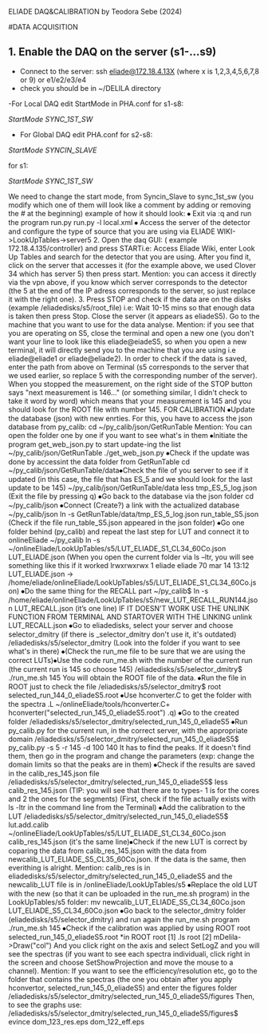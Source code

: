 ELIADE DAQ&CALIBRATION 
by Teodora Sebe (2024)


#DATA ACQUISITION
  
  ## 1. Enable the DAQ on the server (s1-...s9)
- Connect to the server: 
ssh eliade@172.18.4.13X (where x is 1,2,3,4,5,6,7,8 or 9) or e1/e2/e3/e4
- check you should be in ~/DELILA directory

-For Local DAQ edit StartMode in PHA.conf for s1-s8:

_StartMode SYNC_1ST_SW_

- For Global DAQ edit PHA.conf for s2-s8:
  
_StartMode SYNCIN_SLAVE_

for s1:

_StartMode SYNC_1ST_SW_


We need to change the start mode, from Syncin_Slave to sync_1st_sw (you modify
which one of them will look like a comment by adding or removing the # at the beginning)
example of how it should look:
⦁
Exit via :q and run the program run.py
run.py -l local.xml
⦁
Access the server of the detector and configure the type of source that you are using
via ELIADE WIKI->LookUpTables->server5
2. Open the daq GUI: ( example 172.18.4.135/controller) and press STARTi.e: Access Eliade Wiki, enter Look Up Tables and search for the detector that you are
using. After you find it, click on the server that accesses it (for the example above, we used
Clover 34 which has server 5) then press start.
Mention: you can access it directly via the vpn above, if you know which server
corresponds to the detector (the 5 at the end of the IP adress corresponds to the server, so
just replace it with the right one).
3. Press STOP and check if the data are on the disks (example /eliadedisks/s5/root_file)
i.e: Wait 10-15 mins so that enough data is taken then press Stop. Close the server (it
appears as eliadeS5). Go to the machine that you want to use for the data analyse.
Mention: if you see that you are operating on S5, close the terminal and open a new one
(you don't want your line to look like this eliade@eiadeS5, so when you open a new
terminal, it will directly send you to the machine that you are using i.e eliade@eliade1 or
eliade@eliade2).
In order to check if the data is saved, enter the path from above on Terminal (s5
corresponds to the server that we used earlier, so replace 5 with the corresponding
number of the server). When you stopped the measurement, on the right side of the STOP
button says "next measurement is 146..." (or something similar, I didn't check to take it
word by word) which means that your measurement is 145 and you should look for the
ROOT file with number 145.
FOR CALIBRATION
⦁Update the database (json) with new enrties. For this, you have to access the json
database from py_calib:
cd ~/py_calib/json/GetRunTable
Mention: You can open the folder one by one if you want to see what's in them
⦁Initiate the program get_web_json.py to start update-ing the list
~/py_calib/json/GetRunTable ./get_web_json.py
⦁Check if the update was done by accessint the data folder from GetRunTable
cd ~/py_calib/json/GetRunTable/data⦁Check the file of you server to see if it updated (in this case, the file that has ES_5
and we should look for the last update to be 145)
~/py_calib/json/GetRunTable/data less tmp_ES_5_log.json
(Exit the file by pressing q)
⦁Go back to the database via the json folder
cd ~/py_calib/json
⦁Connect (Create?) a link with the actualized database
~/py_calib/json ln -s GetRunTable/data/tmp_ES_5_log.json run_table_S5.json
(Check if the file run_table_S5.json appeared in the json folder)
⦁Go one folder behind (py_calib) and repeat the last step for LUT and connect it to
onlineEliade
~/py_calib ln -s ~/onlineEliade/LookUpTables/s5/LUT_ELIADE_S1_CL34_60Co.json
LUT_ELIADE.json
(When you open the current folder via ls –ltr, you will see something like this if it worked
lrwxrwxrwx 1 eliade eliade 70 mar 14 13:12 LUT_ELIADE.json ->
/home/eliade/onlineEliade/LookUpTables/s5/LUT_ELIADE_S1_CL34_60Co.json)
⦁Do the same thing for the RECALL part
~/py_calib$ ln -s
/home/eliade/onlineEliade/LookUpTables/s5/new_LUT_RECALL_RUN144.json
LUT_RECALL.json (it’s one line)
IF IT DOESN'T WORK USE THE UNLINK FUNCTION FROM TERMINAL AND STARTOVER
WITH THE LINKING
unlink LUT_RECALL.json
⦁Go to eliadedisks, select your server and choose selector_dmitry (if there is
_selector_dmitry don't use it, it's outdated)
/eliadedisks/s5/selector_dmitry
(Look into the folder if you want to see what's in there)
⦁(Check the run_me file to be sure that we are using the correct LUTs)⦁Use the code run_me.sh with the number of the current run (the current run is 145
so choose 145)
/eliadedisks/s5/selector_dmitry$ ./run_me.sh 145
You will obtain the ROOT file of the data.
⦁Run the file in ROOT just to check the file
/eliadedisks/s5/selector_dmitry$ root selected_run_144_0_eliadeS5.root
⦁Use hconverter.C to get the folder with the spectra
.L ~/onlineEliade/tools/hconverter.C+
hconverter("selected_run_145_0_eliadeS5.root")
.q)
⦁Go to the created folder
/eliadedisks/s5/selector_dmitry/selected_run_145_0_eliadeS5
⦁Run py_calib.py for the current run, in the correct server, with the appropriate
domain
/eliadedisks/s5/selector_dmitry/selected_run_145_0_eliadeS5$ py_calib.py -s 5 -r 145 -d
100 140
It has to find the peaks. If it doesn't find them, then go in the program and change the
parameters (exp: change the domain limits so that the peaks are in them)
⦁Check if the results are saved in the calib_res_145.json file
/eliadedisks/s5/selector_dmitry/selected_run_145_0_eliadeS5$ less calib_res_145.json
(TIP: you will see that there are to types- 1 is for the cores and 2 the ones for the segments)
(First, check if the file actually exists with ls -ltr in the command line from the Terminal)
⦁Add the calibration to the LUT
/eliadedisks/s5/selector_dmitry/selected_run_145_0_eliadeS5$ lut.add.calib
~/onlineEliade/LookUpTables/s5/LUT_ELIADE_S1_CL34_60Co.json calib_res_145.json (it's
the same line)⦁Check if the new LUT is correct by coparing the data from calib_res_145.json with
the data from newcalib_LUT_ELIADE_S5_CL35_60Co.json. If the data is the same, then
everithing is alright.
Mention: calib_res is in eliadedisks/s5/selector_dmitry/selected_run_145_0_eliadeS5 and
the newcalib_LUT file is in /onlineEliade/LookUpTables/s5
⦁Replace the old LUT with the new (so that it can be uploaded in the run_me.sh
program)
in the LookUpTables/s5 folder:
mv newcalib_LUT_ELIADE_S5_CL34_60Co.json LUT_ELIADE_S5_CL34_60Co.json
⦁Go back to the selector_dmitry folder (eliadedisks/s5/selector_dmitry) and run
again the run_me.sh program
./run_me.sh 145
⦁Check if the calibration was applied by using ROOT
root selected_run_145_0_eliadeS5.root
*in ROOT
root [1] .ls
root [2] mDelila->Draw("col")
And you click right on the axis and select SetLogZ and you will see the spectras (if you want
to see each spectra individuali, click right in the screen and choose SetShowProjection
and move the mouse to a channel).
Mention: If you want to see the efficiency/resolution etc, go to the folder that contains the
spectras (the one you obtain after you apply hconvertor, selected_run_145_0_eliadeS5)
and enter the figures folder
/eliadedisks/s5/selector_dmitry/selected_run_145_0_eliadeS5/figures
Then, to see the graphs use:
/eliadedisks/s5/selector_dmitry/selected_run_145_0_eliadeS5/figures$ evince
dom_123_res.eps dom_122_eff.eps
